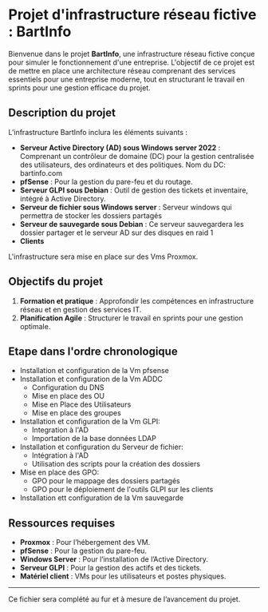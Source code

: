# Projet d'infrastructure réseau fictive : BartInfo

Bienvenue dans le projet **BartInfo**, une infrastructure réseau fictive conçue pour simuler le fonctionnement d'une entreprise. L'objectif de ce projet est de mettre en place une architecture réseau comprenant des services essentiels pour une entreprise moderne, tout en structurant le travail en sprints pour une gestion efficace du projet.

## Description du projet

L’infrastructure BartInfo inclura les éléments suivants :

- **Serveur Active Directory (AD) sous Windows server 2022** : Comprenant un contrôleur de domaine (DC) pour la gestion centralisée des utilisateurs, des ordinateurs et des politiques. Nom du DC: bartinfo.com
- **pfSense** : Pour la gestion du pare-feu et du routage.
- **Serveur GLPI sous Debian** : Outil de gestion des tickets et inventaire, intégré à Active Directory.
- **Serveur de fichier sous Windows server** : Serveur windows qui permettra de stocker les dossiers partagés
- **Serveur de sauvegarde sous Debian** : Ce serveur sauvegardera les dossier partager et le serveur AD sur des disques en raid 1
- **Clients** 


L'infrastructure sera mise en place sur des Vms Proxmox.

## Objectifs du projet

1. **Formation et pratique** : Approfondir les compétences en infrastructure réseau et en gestion des services IT.
2. **Planification Agile** : Structurer le travail en sprints pour une gestion optimale.

## Etape dans l'ordre chronologique

- Installation et configuration de la Vm pfsense
- Installation et configuration de la Vm ADDC
  - Configuration du DNS
  - Mise en place des OU 
  - Mise en Place des Utilisateurs
  - Mise en place des groupes
- Installation et configuration de la Vm GLPI:
  - Integration à l'AD
  - Importation de la base données LDAP
- Installation et configuration du Serveur de fichier:
  - Intégration à l'AD
  - Utilisation des scripts pour la création des dossiers
- Mise en place des GPO:
  - GPO pour le mappage des dossiers partagés
  - GPO pour le déploiement de l'outils GLPI sur les clients
- Installation ett configuration de la Vm sauvegarde


## Ressources requises

- **Proxmox** : Pour l’hébergement des VM.
- **pfSense** : Pour la gestion du pare-feu.
- **Windows Server** : Pour l’installation de l’Active Directory.
- **Serveur GLPI** : Pour la gestion des actifs et des tickets.
- **Matériel client** : VMs pour les utilisateurs et postes physiques.

---
Ce fichier sera complété au fur et à mesure de l’avancement du projet. 
